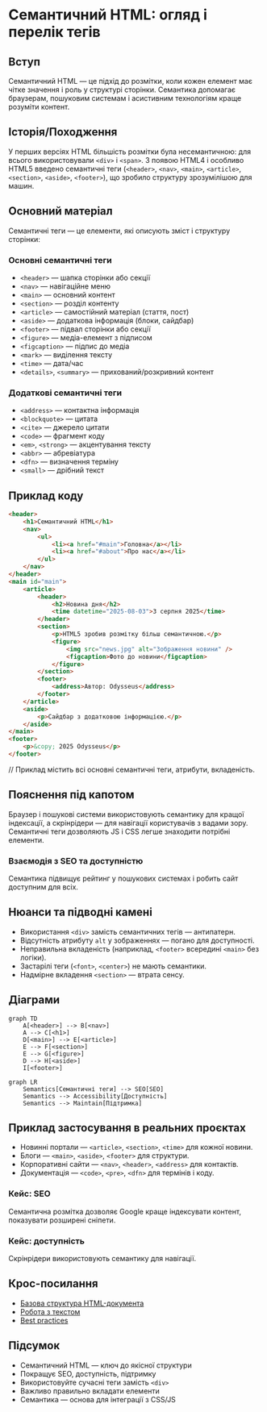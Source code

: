 # Семантичний HTML: огляд і перелік тегів

## Вступ

Семантичний HTML — це підхід до розмітки, коли кожен елемент має чітке значення і роль у структурі сторінки. Семантика допомагає браузерам, пошуковим системам і асистивним технологіям краще розуміти контент.

## Історія/Походження

У перших версіях HTML більшість розмітки була несемантичною: для всього використовували `<div>` і `<span>`. З появою HTML4 і особливо HTML5 введено семантичні теги (`<header>`, `<nav>`, `<main>`, `<article>`, `<section>`, `<aside>`, `<footer>`), що зробило структуру зрозумілішою для машин.

## Основний матеріал

Семантичні теги — це елементи, які описують зміст і структуру сторінки:

### Основні семантичні теги

-   `<header>` — шапка сторінки або секції
-   `<nav>` — навігаційне меню
-   `<main>` — основний контент
-   `<section>` — розділ контенту
-   `<article>` — самостійний матеріал (стаття, пост)
-   `<aside>` — додаткова інформація (блоки, сайдбар)
-   `<footer>` — підвал сторінки або секції
-   `<figure>` — медіа-елемент з підписом
-   `<figcaption>` — підпис до медіа
-   `<mark>` — виділення тексту
-   `<time>` — дата/час
-   `<details>`, `<summary>` — прихований/розкривний контент

### Додаткові семантичні теги

-   `<address>` — контактна інформація
-   `<blockquote>` — цитата
-   `<cite>` — джерело цитати
-   `<code>` — фрагмент коду
-   `<em>`, `<strong>` — акцентування тексту
-   `<abbr>` — абревіатура
-   `<dfn>` — визначення терміну
-   `<small>` — дрібний текст

## Приклад коду

```html
<header>
    <h1>Семантичний HTML</h1>
    <nav>
        <ul>
            <li><a href="#main">Головна</a></li>
            <li><a href="#about">Про нас</a></li>
        </ul>
    </nav>
</header>
<main id="main">
    <article>
        <header>
            <h2>Новина дня</h2>
            <time datetime="2025-08-03">3 серпня 2025</time>
        </header>
        <section>
            <p>HTML5 зробив розмітку більш семантичною.</p>
            <figure>
                <img src="news.jpg" alt="Зображення новини" />
                <figcaption>Фото до новини</figcaption>
            </figure>
        </section>
        <footer>
            <address>Автор: Odysseus</address>
        </footer>
    </article>
    <aside>
        <p>Сайдбар з додатковою інформацією.</p>
    </aside>
</main>
<footer>
    <p>&copy; 2025 Odysseus</p>
</footer>
```

// Приклад містить всі основні семантичні теги, атрибути, вкладеність.

## Пояснення під капотом

Браузер і пошукові системи використовують семантику для кращої індексації, а скрінрідери — для навігації користувачів з вадами зору. Семантичні теги дозволяють JS і CSS легше знаходити потрібні елементи.

### Взаємодія з SEO та доступністю

Семантика підвищує рейтинг у пошукових системах і робить сайт доступним для всіх.

## Нюанси та підводні камені

-   Використання `<div>` замість семантичних тегів — антипатерн.
-   Відсутність атрибуту `alt` у зображеннях — погано для доступності.
-   Неправильна вкладеність (наприклад, `<footer>` всередині `<main>` без логіки).
-   Застарілі теги (`<font>`, `<center>`) не мають семантики.
-   Надмірне вкладення `<section>` — втрата сенсу.

## Діаграми

```mermaid
graph TD
    A[<header>] --> B[<nav>]
    A --> C[<h1>]
    D[<main>] --> E[<article>]
    E --> F[<section>]
    E --> G[<figure>]
    D --> H[<aside>]
    I[<footer>]
```

```mermaid
graph LR
    Semantics[Семантичні теги] --> SEO[SEO]
    Semantics --> Accessibility[Доступність]
    Semantics --> Maintain[Підтримка]
```

## Приклад застосування в реальних проєктах

-   Новинні портали — `<article>`, `<section>`, `<time>` для кожної новини.
-   Блоги — `<main>`, `<aside>`, `<footer>` для структури.
-   Корпоративні сайти — `<nav>`, `<header>`, `<address>` для контактів.
-   Документація — `<code>`, `<pre>`, `<dfn>` для термінів і коду.

### Кейс: SEO

Семантична розмітка дозволяє Google краще індексувати контент, показувати розширені сніпети.

### Кейс: доступність

Скрінрідери використовують семантику для навігації.

## Крос-посилання

-   [Базова структура HTML-документа](./02-basic-structure.md)
-   [Робота з текстом](./04-text.md)
-   [Best practices](./10-best-practices.md)

## Підсумок

-   Семантичний HTML — ключ до якісної структури
-   Покращує SEO, доступність, підтримку
-   Використовуйте сучасні теги замість `<div>`
-   Важливо правильно вкладати елементи
-   Семантика — основа для інтеграції з CSS/JS
